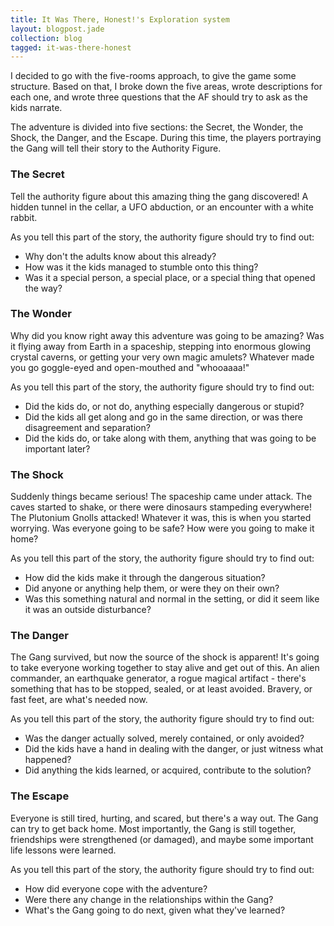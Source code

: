 ```yaml
---
title: It Was There, Honest!'s Exploration system
layout: blogpost.jade
collection: blog
tagged: it-was-there-honest
---
```


I decided to go with the five-rooms approach, to give the game some structure.
Based on that, I broke down the five areas, wrote descriptions for each one,
and wrote three questions that the AF should try to ask as the kids narrate.

<!-- more -->

The adventure is divided into five sections:
the Secret, the Wonder, the Shock, the Danger, and the Escape.
During this time, the players portraying the Gang will tell their story
to the Authority Figure.

### The Secret

Tell the authority figure about this amazing thing the gang discovered! A hidden tunnel in the cellar, a UFO abduction, or an encounter with a white rabbit.

As you tell this part of the story, the authority figure should try to find out:

* Why don't the adults know about this already?
* How was it the kids managed to stumble onto this thing?
* Was it a special person, a special place, or a special thing that opened the way?

### The Wonder

Why did you know right away this adventure was going to be amazing? Was it flying away from Earth in a spaceship, stepping into enormous glowing crystal caverns, or getting your very own magic amulets? Whatever made you go goggle-eyed and open-mouthed and "whooaaaa!"

As you tell this part of the story, the authority figure should try to find out:

* Did the kids do, or not do, anything especially dangerous or stupid?
* Did the kids all get along and go in the same direction, or was there disagreement and separation?
* Did the kids do, or take along with them, anything that was going to be important later?

### The Shock

Suddenly things became serious! The spaceship came under attack. The caves started to shake, or there were dinosaurs stampeding everywhere! The Plutonium Gnolls attacked! Whatever it was, this is when you started worrying. Was everyone going to be safe? How were you going to make it home?

As you tell this part of the story, the authority figure should try to find out:

* How did the kids make it through the dangerous situation?
* Did anyone or anything help them, or were they on their own?
* Was this something natural and normal in the setting, or did it seem like it was an outside disturbance?

### The Danger

The Gang survived, but now the source of the shock is apparent! It's going to take everyone working together to stay alive and get out of this. An alien commander, an earthquake generator, a rogue magical artifact - there's something that has to be stopped, sealed, or at least avoided. Bravery, or fast feet, are what's needed now.

As you tell this part of the story, the authority figure should try to find out:

* Was the danger actually solved, merely contained, or only avoided?
* Did the kids have a hand in dealing with the danger, or just witness what happened?
* Did anything the kids learned, or acquired, contribute to the solution?

### The Escape

Everyone is still tired, hurting, and scared, but there's a way out. The Gang can try to get back home. Most importantly, the Gang is still together, friendships were strengthened (or damaged), and maybe some important life lessons were learned.

As you tell this part of the story, the authority figure should try to find out:

* How did everyone cope with the adventure?
* Were there any change in the relationships within the Gang?
* What's the Gang going to do next, given what they've learned?
